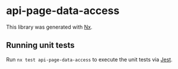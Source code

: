# api-page-data-access

This library was generated with [Nx](https://nx.dev).

## Running unit tests

Run `nx test api-page-data-access` to execute the unit tests via [Jest](https://jestjs.io).
